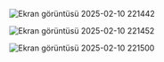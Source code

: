 ![Ekran görüntüsü 2025-02-10 221442](https://github.com/user-attachments/assets/435579d9-15d8-4a6c-a65d-000df13086f4)








![Ekran görüntüsü 2025-02-10 221452](https://github.com/user-attachments/assets/ccaeb7a7-b2d5-4911-9610-331d12e76f43)






![Ekran görüntüsü 2025-02-10 221500](https://github.com/user-attachments/assets/ace83c3d-9b44-4239-a80e-90a5a0ad8b05)

